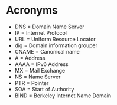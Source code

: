 # Acronyms

- DNS = Domain Name Server
- IP = Internet Protocol
- URL = Uniform Resource Locator
- dig = Domain information grouper
- CNAME = Canonical name
- A = Address
- AAAA = IPv6 Address
- MX = Mail Exchange
- NS = Name Server
- PTR = Pointer
- SOA = Start of Authority
- BIND = Berkeley Internet Name Domain
